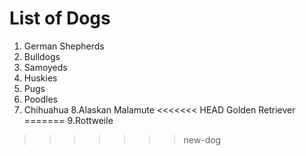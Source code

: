 # List of Dogs
1. German Shepherds
2. Bulldogs
3. Samoyeds
4. Huskies
5. Pugs
6. Poodles
7. Chihuahua
8.Alaskan Malamute
<<<<<<< HEAD
Golden Retriever
=======
9.Rottweile
>>>>>>> new-dog
